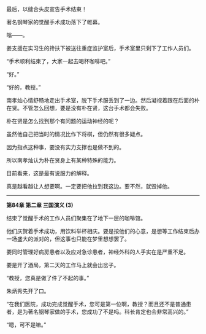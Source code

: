最后，以缝合头皮宣告手术结束！

著名钢琴家的觉醒手术成功落下了帷幕。

嗡——。

姜支援在实习生的搀扶下被送往重症监护室后，手术室里只剩下了工作人员们。

“手术顺利结束了，大家一起去喝杯咖啡吧。”

“好。”

“好的，教授。”

南孝灿心情舒畅地走出手术室，脱下手术服丢到了一边。然后凝视着跟在后面的朴在贤。不管怎么回想，要是没有朴在贤，这台手术都会失败。

朴在贤是怎么找到那个有问题的运动神经的呢？

虽然他自己把当时的情况比作下将棋，但仍然有很多疑点。

因为指点这种事，要没有实力支撑也是做不到的。

所以南孝灿认为朴在贤身上有某种特殊的能力。

目前看来，这是最有说服力的解释。

真是越看越让人想要啊。一定要把他拉到我这边。要不然，就毁掉他。

***

**第84章 第二章 三国演义 (3)**

结束了觉醒手术的工作人员们聚集在了地下一层的咖啡馆。

他们庆贺着手术成功，用饮料举杯相庆。要是按他们的心意，是想等工作结束后办一场盛大的派对的，但这事也只能在梦里想想罢了。

要同时管理好病房患者以及应对急诊患者，神经外科的人手实在是严重不足。

要是开了酒局，第二天的工作马上就会出岔子。

“教授，您真是做了件了不起的事。”

朱炳秀先开了口。

“在我们医院，成功完成觉醒手术，您可是第一位啊，教授？而且还不是普通患者，是为著名钢琴家做的手术，您成功了不是吗。科长肯定也会非常高兴的。”

“嗯，可不是嘛。”